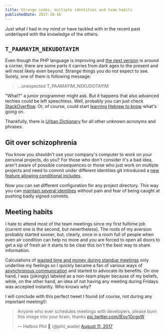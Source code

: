 ```yaml
---
title: Strange codes, multiple identities and team habits
publishedDate: 2017-10-16
---
```


Just what I had in my mind or have tackled with in the recent past underlayed with the knowledge of the others.

## `T_PAAMAYIM_NEKUDOTAYIM`

Even though the PHP language is improving and [the next version](https://wiki.php.net/todo/php72) is around a corner, there are some parts it carries from dark ages to the present and will most likely even beyond. Strange things you do not expect to see. Surely, one of them is following message:

> ...unexpected T_PAAMAYIM_NEKUDOTAYIM

"What?" a junior programmer might ask. But it happens that also advanced techies could be left speechless. Well, probably you can just check [StackOverflow](https://stackoverflow.com/a/592326/5549874). Or, of course, could start [learning Hebrew to know](https://philsturgeon.uk/php/2013/09/09/t-paamayim-nekudotayim-v-sanity/) what's going on.

Thankfully, there is [Urban Dictionary](<http://www.urbandictionary.com/define.php?term=TGI(A)F>) for all other unknown acronyms and phrases.

## Git over schizophrenia

You know you shouldn't use your company's computer to work on your personal projects, do you? For those who don't consider it's a bad idea, aren't aware of possible consequences or those who just work on multiple projects and need to commit under different identities git introduced a [new feature allowing conditional includes](https://github.com/blog/2360-git-2-13-has-been-released#conditional-configuration).

Now you can set different configuration for any project directory. This way you can [maintain several identities](https://dev.to/maxlmator/maintaining-different-git-identities) without pain and fear of being caught at pushing badly signed commits.

## Meeting habits

I hate to attend most of the team meetings since my first fulltime job (current one is the second, but nevertheless). The roots of my aversion probably started sooner, but, clearly, once in a room full of people when even air condition can help no more and you are forced to open all doors to get a sip of fresh air it starts to be clear this isn't the best way to share information.

Calculations of [wasted time and money during standup meetings](https://m.signalvnoise.com/status-meetings-are-the-scourge-39f49267ca90) only underline my feelings so I quickly became a fan of various ways of [asynchronous communication](https://m.signalvnoise.com/status-meetings-are-the-scourge-39f49267ca90) and started to advocate its benefits. On one hand, I was (jokingly) labeled as a non-team player because of my beliefs, while, on the other hand, an idea of not having any meeting during Fridays was accepted instantly. Who knows why?

I will conclude with this perfect tweet I found (of course, not during any important meeting!):

<blockquote class="twitter-tweet" data-lang="en"><p lang="en" dir="ltr">Anyone who ever schedules meetings with developers, please burn this image into your brain, thanks <a href="https://t.co/IEoy10cgxW">pic.twitter.com/IEoy10cgxW</a></p>&mdash; Hatbox Phil 🍕 (@phil_wade) <a href="https://twitter.com/phil_wade/status/896010517617180672?ref_src=twsrc%5Etfw">August 11, 2017</a></blockquote>
<script async src="//platform.twitter.com/widgets.js" charset="utf-8"></script>
